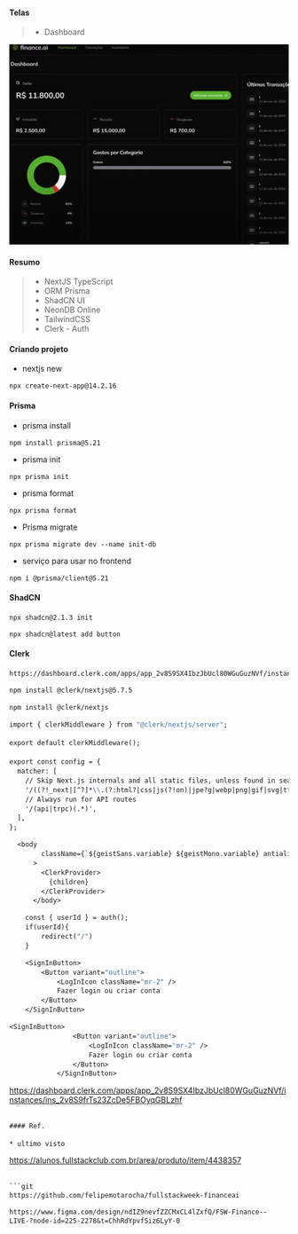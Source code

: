 
#### Telas

> * Dashboard
<img src="./screens/dashboard.png" alt="" />

#### Resumo

> * NextJS TypeScript
> * ORM Prisma
> * ShadCN UI
> * NeonDB Online
> * TailwindCSS
> * Clerk - Auth

#### Criando projeto

* nextjs new
```
npx create-next-app@14.2.16
```

#### Prisma

* prisma install
```
npm install prisma@5.21
```
* prisma init
```
npx prisma init
```
* prisma format
```
npx prisma format
```

* Prisma migrate
```
npx prisma migrate dev --name init-db
```

* serviço para usar no frontend
```
npm i @prisma/client@5.21
```

#### ShadCN
``` Instalação
npx shadcn@2.1.3 init
```

``` Compoents Button
npx shadcn@latest add button
```

#### Clerk
``` Docs
https://dashboard.clerk.com/apps/app_2v8S9SX4IbzJbUcl80WGuGuzNVf/instances/ins_2v8S9frTs23ZcDe5FBOyqGBLzhf
```

``` 1 Dependência
npm install @clerk/nextjs@5.7.5
```

``` 2 env.
npm install @clerk/nextjs
```

``` 3 CRIAR NO RAIZ middleware.ts
import { clerkMiddleware } from "@clerk/nextjs/server";

export default clerkMiddleware();

export const config = {
  matcher: [
    // Skip Next.js internals and all static files, unless found in search params
    '/((?!_next|[^?]*\\.(?:html?|css|js(?!on)|jpe?g|webp|png|gif|svg|ttf|woff2?|ico|csv|docx?|xlsx?|zip|webmanifest)).*)',
    // Always run for API routes
    '/(api|trpc)(.*)',
  ],
};
```

``` 4 Importar no layout.tsx
  <body
        className={`${geistSans.variable} ${geistMono.variable} antialiased dark`}
      >
        <ClerkProvider>
          {children}
        </ClerkProvider>
      </body>
```

``` 5.1 Import UseNavigation do next
    const { userId } = auth();
    if(userId){
        redirect("/")
    }
```

``` 5.2 Import UseNavigation do next
    <SignInButton>
        <Button variant="outline">
            <LogInIcon className="mr-2" />
            Fazer login ou criar conta
        </Button>
    </SignInButton>
```

``` 5.3 painel
<SignInButton>
                <Button variant="outline">
                    <LogInIcon className="mr-2" />
                    Fazer login ou criar conta
                </Button>
            </SignInButton>
```
https://dashboard.clerk.com/apps/app_2v8S9SX4IbzJbUcl80WGuGuzNVf/instances/ins_2v8S9frTs23ZcDe5FBOyqGBLzhf
```

#### Ref.

* ultimo visto
```
https://alunos.fullstackclub.com.br/area/produto/item/4438357
```

```git
https://github.com/felipemotarocha/fullstackweek-financeai
```

```figma
https://www.figma.com/design/ndIZ9nevfZZCMxCL4lZxfQ/FSW-Finance--LIVE-?node-id=225-2278&t=ChhRdYpvfSiz6LyY-0
```